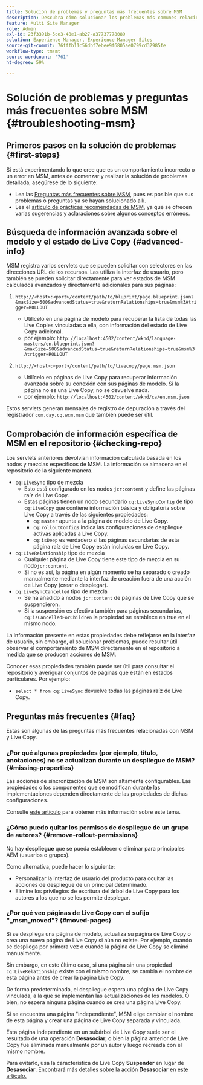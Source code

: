 ```yaml
---
title: Solución de problemas y preguntas más frecuentes sobre MSM
description: Descubra cómo solucionar los problemas más comunes relacionados con MSM y obtenga respuestas a las preguntas más comunes relacionadas con MSM.
feature: Multi Site Manager
role: Admin
exl-id: 23f3391b-5ce3-48e1-ab27-a37737778089
solution: Experience Manager, Experience Manager Sites
source-git-commit: 76fffb11c56dbf7ebee9f6805ae0799cd32985fe
workflow-type: tm+mt
source-wordcount: '761'
ht-degree: 59%

---
```


# Solución de problemas y preguntas más frecuentes sobre MSM {#troubleshooting-msm}

## Primeros pasos en la solución de problemas {#first-steps}

Si está experimentando lo que cree que es un comportamiento incorrecto o un error en MSM, antes de comenzar y realizar la solución de problemas detallada, asegúrese de lo siguiente:

* Lea las [Preguntas más frecuentes sobre MSM](#faq), pues es posible que sus problemas o preguntas ya se hayan solucionado allí.
* Lea el [artículo de prácticas recomendadas de MSM](msm-best-practices.md), ya que se ofrecen varias sugerencias y aclaraciones sobre algunos conceptos erróneos.

## Búsqueda de información avanzada sobre el modelo y el estado de Live Copy {#advanced-info}

MSM registra varios servlets que se pueden solicitar con selectores en las direcciones URL de los recursos. Las utiliza la interfaz de usuario, pero también se pueden solicitar directamente para ver estados de MSM calculados avanzados y directamente adicionales para sus páginas:

1. `http://<host>:<port>/content/path/to/bluprint/page.blueprint.json?&maxSize=500&advancedStatus=true&returnRelationships=true&msm%3Atrigger=ROLLOUT`
   * Utilícelo en una página de modelo para recuperar la lista de todas las Live Copies vinculadas a ella, con información del estado de Live Copy adicional.
   * por ejemplo:
     `http://localhost:4502/content/wknd/language-masters/en.blueprint.json?&maxSize=500&advancedStatus=true&returnRelationships=true&msm%3Atrigger=ROLLOUT`


1. `http://<host>:<port>/content/path/to/livecopy/page.msm.json`
   * Utilícelo en páginas de Live Copy para recuperar información avanzada sobre su conexión con sus páginas de modelo. Si la página no es una Live Copy, no se devuelve nada.
   * por ejemplo:
     `http://localhost:4502/content/wknd/ca/en.msm.json`

Estos servlets generan mensajes de registro de depuración a través del registrador `com.day.cq.wcm.msm` que también puede ser útil.

## Comprobación de información específica de MSM en el repositorio {#checking-repo}

Los servlets anteriores devolvían información calculada basada en los nodos y mezclas específicos de MSM. La información se almacena en el repositorio de la siguiente manera.

* `cq:LiveSync` tipo de mezcla
   * Esto está configurado en los nodos `jcr:content` y define las páginas raíz de Live Copy.
   * Estas páginas tienen un nodo secundario `cq:LiveSyncConfig` de tipo `cq:LiveCopy` que contiene información básica y obligatoria sobre Live Copy a través de las siguientes propiedades:
      * `cq:master` apunta a la página de modelo de Live Copy.
      * `cq:rolloutConfigs` indica las configuraciones de despliegue activas aplicadas a Live Copy.
      * `cq:isDeep` es verdadero si las páginas secundarias de esta página raíz de Live Copy están incluidas en Live Copy.
* `cq:LiveRelationship` tipo de mezcla
   * Cualquier página de Live Copy tiene este tipo de mezcla en su nodo`jcr:content`.
   * Si no es así, la página en algún momento se ha separado o creado manualmente mediante la interfaz de creación fuera de una acción de Live Copy (crear o desplegar).
* `cq:LiveSyncCancelled` tipo de mezcla
   * Se ha añadido a nodos `jcr:content` de páginas de Live Copy que se suspendieron.
   * Si la suspensión es efectiva también para páginas secundarias, `cq:isCancelledForChildren` la propiedad se establece en true en el mismo nodo.

La información presente en estas propiedades debe reflejarse en la interfaz de usuario, sin embargo, al solucionar problemas, puede resultar útil observar el comportamiento de MSM directamente en el repositorio a medida que se producen acciones de MSM.

Conocer esas propiedades también puede ser útil para consultar el repositorio y averiguar conjuntos de páginas que están en estados particulares. Por ejemplo:

* `select * from cq:LiveSync` devuelve todas las páginas raíz de Live Copy.

## Preguntas más frecuentes {#faq}

Estas son algunas de las preguntas más frecuentes relacionadas con MSM y Live Copy.

### ¿Por qué algunas propiedades (por ejemplo, título, anotaciones) no se actualizan durante un despliegue de MSM? {#missing-properties}

Las acciones de sincronización de MSM son altamente configurables. Las propiedades o los componentes que se modifican durante las implementaciones dependen directamente de las propiedades de dichas configuraciones.

Consulte [este artículo](msm-best-practices.md) para obtener más información sobre este tema.

### ¿Cómo puedo quitar los permisos de despliegue de un grupo de autores? {#remove-rollout-permissions}

No hay **despliegue** que se pueda establecer o eliminar para principales AEM (usuarios o grupos).

Como alternativa, puede hacer lo siguiente:

* Personalizar la interfaz de usuario del producto para ocultar las acciones de despliegue de un principal determinado.
* Elimine los privilegios de escritura del árbol de Live Copy para los autores a los que no se les permite desplegar.

### ¿Por qué veo páginas de Live Copy con el sufijo &quot;_msm_moved&quot;? {#moved-pages}

Si se despliega una página de modelo, actualiza su página de Live Copy o crea una nueva página de Live Copy si aún no existe. Por ejemplo, cuando se despliega por primera vez o cuando la página de Live Copy se eliminó manualmente.

Sin embargo, en este último caso, si una página sin una propiedad `cq:LiveRelationship` existe con el mismo nombre, se cambia el nombre de esta página antes de crear la página Live Copy.

De forma predeterminada, el despliegue espera una página de Live Copy vinculada, a la que se implementan las actualizaciones de los modelos. O bien, no espera ninguna página cuando se crea una página Live Copy.

Si se encuentra una página &quot;independiente&quot;, MSM elige cambiar el nombre de esta página y crear una página de Live Copy separada y vinculada.

Esta página independiente en un subárbol de Live Copy suele ser el resultado de una operación **Desasociar**, o bien la página anterior de Live Copy fue eliminada manualmente por un autor y luego recreada con el mismo nombre.

Para evitarlo, usa la característica de Live Copy **Suspender** en lugar de **Desasociar**. Encontrará más detalles sobre la acción **Desasociar** en [este artículo.](msm-livecopy.md)
